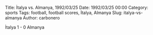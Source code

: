 Title: İtalya vs. Almanya, 1992/03/25
Date: 1992/03/25 00:00
Category: sports
Tags: football, football scores, İtalya, Almanya
Slug: italya-vs-almanya
Author: carbonero


İtalya 1 - 0 Almanya
